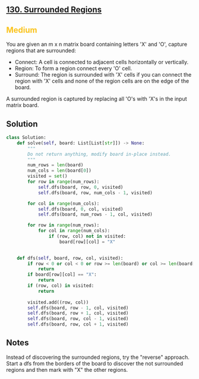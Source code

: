 ## [130. Surrounded Regions](https://leetcode.com/problems/surrounded-regions/)

<h2 style="color:#fac31d">Medium</h2>
You are given an m x n matrix board containing letters 'X' and 'O', capture regions that are surrounded:

- Connect: A cell is connected to adjacent cells horizontally or vertically.
- Region: To form a region connect every 'O' cell.
- Surround: The region is surrounded with 'X' cells if you can connect the region with 'X' cells and none of the region cells are on the edge of the board.

A surrounded region is captured by replacing all 'O's with 'X's in the input matrix board.

## Solution
```python
class Solution:
    def solve(self, board: List[List[str]]) -> None:
        """
        Do not return anything, modify board in-place instead.
        """
        num_rows = len(board)
        num_cols = len(board[0])
        visited = set()
        for row in range(num_rows):
            self.dfs(board, row, 0, visited)
            self.dfs(board, row, num_cols - 1, visited)

        for col in range(num_cols):
            self.dfs(board, 0, col, visited)
            self.dfs(board, num_rows - 1, col, visited)

        for row in range(num_rows):
            for col in range(num_cols):
                if (row, col) not in visited:
                    board[row][col] = "X"
    

    def dfs(self, board, row, col, visited):
        if row < 0 or col < 0 or row >= len(board) or col >= len(board[0]):
            return
        if board[row][col] == "X":
            return
        if (row, col) in visited:
            return
        
        visited.add((row, col))
        self.dfs(board, row - 1, col, visited)
        self.dfs(board, row + 1, col, visited)
        self.dfs(board, row, col - 1, visited)
        self.dfs(board, row, col + 1, visited)
```

## Notes
Instead of discovering the surrounded regions, try the "reverse" approach.
Start a dfs from the borders of the board to discover the not surrounded regions and then mark with "X" the other regions.
